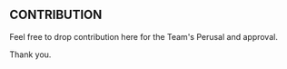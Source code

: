 ## CONTRIBUTION

Feel free to drop contribution here for the Team's Perusal and approval.

Thank you.
